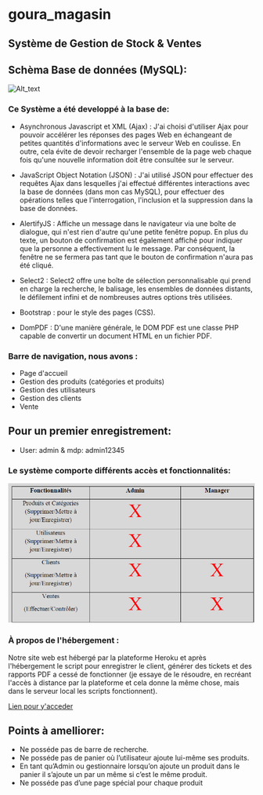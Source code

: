 # goura_magasin
## Système de Gestion de Stock & Ventes

## Schèma Base de données (MySQL):
![Alt_text](Shema_Base_de_Donnee)


### Ce Système a été developpé à la base de:
- Asynchronous Javascript et XML (Ajax) :
J'ai choisi d'utiliser Ajax pour pouvoir accélérer les réponses des pages Web en échangeant de petites quantités d'informations avec le serveur Web en coulisse. En outre, cela évite de devoir recharger l'ensemble de la page web chaque fois qu'une nouvelle information doit être consultée sur le serveur.

- JavaScript Object Notation (JSON) :
J'ai utilisé JSON pour effectuer des requêtes Ajax dans lesquelles j'ai effectué différentes interactions avec la base de données (dans mon cas MySQL), pour effectuer des opérations telles que l'interrogation, l'inclusion et la suppression dans la base de données.

- AlertifyJS :
Affiche un message dans le navigateur via une boîte de dialogue, qui n'est rien d'autre qu'une petite fenêtre popup. En plus du texte, un bouton de confirmation est également affiché pour indiquer que la personne a effectivement lu le message. Par conséquent, la fenêtre ne se fermera pas tant que le bouton de confirmation n'aura pas été cliqué.

- Select2 :
Select2 offre une boîte de sélection personnalisable qui prend en charge la recherche, le balisage, les ensembles de données distants, le défilement infini et de nombreuses autres options très utilisées.

- Bootstrap :
pour le style des pages (CSS).

- DomPDF :
D'une manière générale, le DOM PDF est une classe PHP capable de convertir un document HTML en un fichier PDF.

### Barre de navigation, nous avons :
- Page d'accueil
- Gestion des produits (catégories et produits)
- Gestion des utilisateurs
- Gestion des clients
- Vente

## Pour un premier enregistrement:
- User: admin & mdp: admin12345


### Le système comporte différents accès et fonctionnalités:
![Alt_text](fonc.png)

### À propos de l'hébergement :
Notre site web est hébergé par la plateforme Heroku et après l'hébergement le script pour enregistrer le client, générer des tickets et des rapports PDF a cessé de fonctionner (je essaye de le résoudre, en recréant l'accès à distance par la plateforme et cela donne la même chose, mais dans le serveur local les scripts fonctionnent).

[Lien pour y'acceder](https://goura-magasin-9669892ff581.herokuapp.com)

## Points à amelliorer:
- Ne posséde pas de barre de recherche.
- Ne posséde pas de panier où l’utilisateur ajoute lui-même ses produits.
- En tant qu’Admin ou gestionnaire lorsqu’on ajoute un produit dans le panier il s’ajoute un par un même si c’est le même produit.
- Ne posséde pas d’une page spécial pour chaque produit
